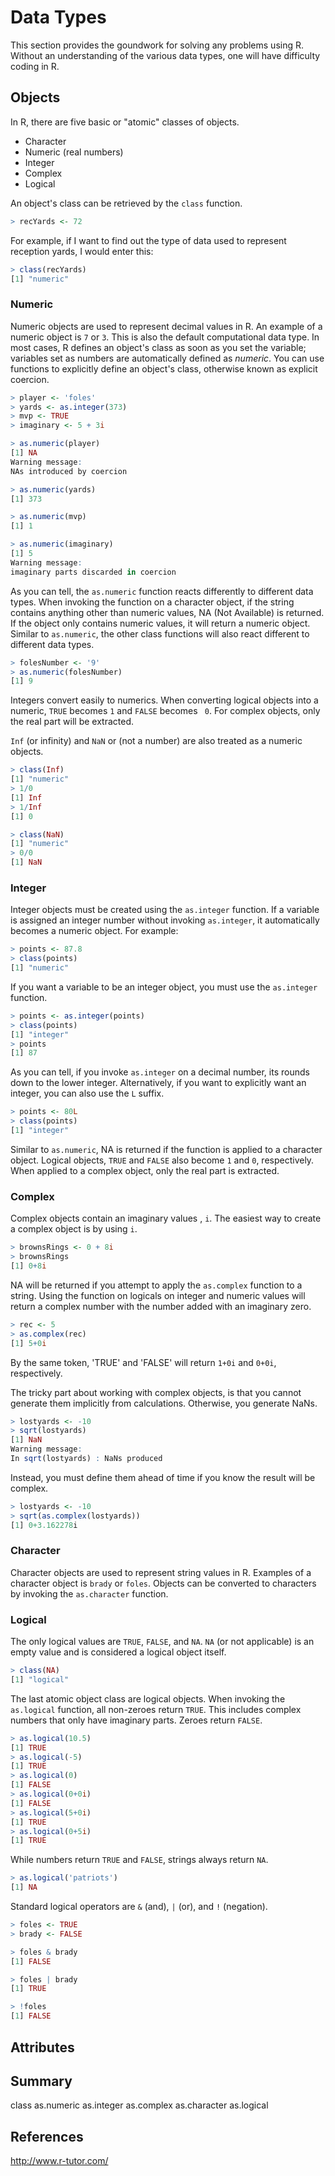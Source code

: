 # Data Types
This section provides the goundwork for solving any problems using R. Without an understanding of the various data types, one will have difficulty coding in R.


## Objects
In R, there are five basic or "atomic" classes of objects. 
* Character
* Numeric (real numbers)
* Integer
* Complex
* Logical

An object's class can be retrieved by the `class` function.
```r
> recYards <- 72
```
For example, if I want to find out the type of data used to represent reception yards, I would enter this:
```r
> class(recYards)
[1] "numeric"
```

### Numeric
Numeric objects are used to represent decimal values in R. An example of a numeric object is `7` or `3`. This is also the default computational data type. In most cases, R defines an object's class as soon as you set the variable; variables set as numbers are automatically defined as *numeric*. You can use functions to explicitly define an object's class, otherwise known as explicit coercion. 
```r
> player <- 'foles'
> yards <- as.integer(373)
> mvp <- TRUE
> imaginary <- 5 + 3i

> as.numeric(player)
[1] NA
Warning message:
NAs introduced by coercion

> as.numeric(yards)
[1] 373

> as.numeric(mvp)
[1] 1

> as.numeric(imaginary)
[1] 5
Warning message:
imaginary parts discarded in coercion 
```
As you can tell, the `as.numeric` function reacts differently to different data types. When invoking the function on a character object, if the string contains anything other than numeric values, NA (Not Available) is returned. If the object only contains numeric values, it will return a numeric object. Similar to `as.numeric`, the other class functions will also react different to different data types.
```r
> folesNumber <- '9'
> as.numeric(folesNumber)
[1] 9
```
Integers convert easily to numerics. When converting logical objects into a numeric, `TRUE` becomes `1` and `FALSE` becomes `
0`. For complex objects, only the real part will be extracted.

`Inf` (or infinity) and `NaN` or (not a number) are also treated as a numeric objects.
```r
> class(Inf)
[1] "numeric"
> 1/0
[1] Inf
> 1/Inf
[1] 0

> class(NaN)
[1] "numeric"
> 0/0
[1] NaN
```

### Integer
Integer objects must be created using the `as.integer` function. If a variable is assigned an integer number without invoking `as.integer`, it automatically becomes a numeric object. For example: 
```r
> points <- 87.8
> class(points)
[1] "numeric"
```
If you want a variable to be an integer object, you must use the `as.integer` function.
```r
> points <- as.integer(points)
> class(points)
[1] "integer"
> points
[1] 87
```
As you can tell, if you invoke `as.integer` on a decimal number, its rounds down to the lower integer. Alternatively, if you want to explicitly want an integer, you can also use the `L` suffix.
```r
> points <- 80L
> class(points)
[1] "integer"
```

Similar to `as.numeric`, NA is returned if the function is applied to a character object. Logical objects, `TRUE` and `FALSE` also become `1` and `0`, respectively. When applied to a complex object, only the real part is extracted. 

### Complex
Complex objects contain an imaginary values , `i`. The easiest way to create a complex object is by using `i`.
```r
> brownsRings <- 0 + 8i
> brownsRings
[1] 0+8i
```
NA will be returned if you attempt to apply the `as.complex` function to a string. Using the function on logicals on integer and numeric values will return a complex number with the number added with an imaginary zero.
```r
> rec <- 5
> as.complex(rec)
[1] 5+0i
```
By the same token, 'TRUE' and 'FALSE' will return `1+0i` and `0+0i`, respectively.

The tricky part about working with complex objects, is that you cannot generate them implicitly from calculations. Otherwise, you generate NaNs.
```r
> lostyards <- -10
> sqrt(lostyards)
[1] NaN
Warning message:
In sqrt(lostyards) : NaNs produced
```
Instead, you must define them ahead of time if you know the result will be complex.
```r
> lostyards <- -10
> sqrt(as.complex(lostyards))
[1] 0+3.162278i
```

### Character
Character objects are used to represent string values in R. Examples of a character object is `brady` or `foles`. Objects can be converted to characters by invoking the `as.character` function. 


### Logical
The only logical values are `TRUE`, `FALSE`, and `NA`. `NA` (or not applicable) is an empty value and is considered a logical object itself.
```r
> class(NA)
[1] "logical"
```
The last atomic object class are logical objects. When invoking the `as.logical` function, all non-zeroes return `TRUE`. This includes complex numbers that only have imaginary parts. Zeroes return `FALSE`. 
```r
> as.logical(10.5)
[1] TRUE
> as.logical(-5)
[1] TRUE
> as.logical(0)
[1] FALSE
> as.logical(0+0i)
[1] FALSE
> as.logical(5+0i)
[1] TRUE
> as.logical(0+5i)
[1] TRUE
```
While numbers return `TRUE` and `FALSE`, strings always return `NA`.
```r
> as.logical('patriots')
[1] NA
```
Standard logical operators are `&` (and), `|` (or), and `!` (negation). 
```r
> foles <- TRUE
> brady <- FALSE

> foles & brady
[1] FALSE

> foles | brady
[1] TRUE

> !foles
[1] FALSE
```


## Attributes

## Summary
class
as.numeric
as.integer
as.complex
as.character
as.logical

## References
http://www.r-tutor.com/
